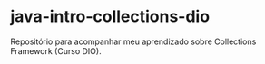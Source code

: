# java-intro-collections-dio
Repositório para acompanhar meu aprendizado sobre Collections Framework (Curso DIO).
